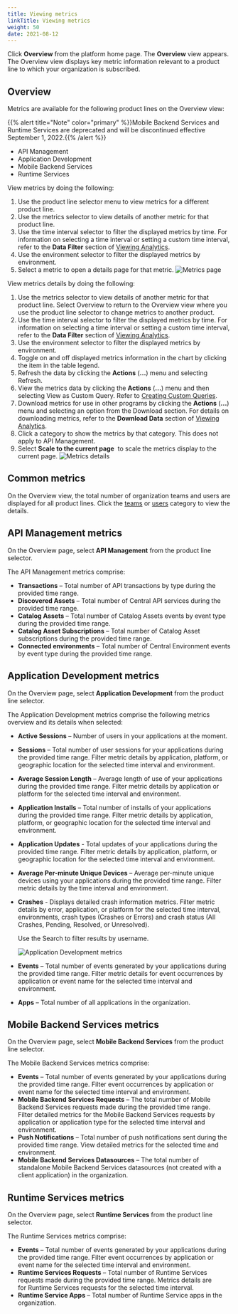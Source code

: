 ```yaml
---
title: Viewing metrics
linkTitle: Viewing metrics
weight: 50
date: 2021-08-12
---
```

Click **Overview** from the platform home page. The **Overview** view appears. The Overview view displays key metric information relevant to a product line to which your organization is subscribed.

## Overview

Metrics are available for the following product lines on the Overview view:

{{% alert title="Note" color="primary" %}}Mobile Backend Services and Runtime Services are deprecated and will be discontinued effective September 1, 2022.{{% /alert %}}

* API Management
* Application Development
* Mobile Backend Services
* Runtime Services

View metrics by doing the following:

1. Use the product line selector menu to view metrics for a different product line.
2. Use the metrics selector to view details of another metric for that product line.
3. Use the time interval selector to filter the displayed metrics by time. For information on selecting a time interval or setting a custom time interval, refer to the **Data Filter** section of [Viewing Analytics](/docs/management_guide/managing_applications/viewing_analytics/).
4. Use the environment selector to filter the displayed metrics by environment.
5. Select a metric to open a details page for that metric.
    ![Metrics page](/Images/all_metrics.png)

View metrics details by doing the following:

1. Use the metrics selector to view details of another metric for that product line. Select Overview to return to the Overview view where you use the product line selector to change metrics to another product.
2. Use the time interval selector to filter the displayed metrics by time. For information on selecting a time interval or setting a custom time interval, refer to the **Data Filter** section of [Viewing Analytics](/docs/management_guide/managing_applications/viewing_analytics/).
3. Use the environment selector to filter the displayed metrics by environment.
4. Toggle on and off displayed metrics information in the chart by clicking the item in the table legend.
5. Refresh the data by clicking the **Actions** (**...**) menu and selecting Refresh.
6. View the metrics data by clicking the **Actions** (**...**) menu and then selecting View as Custom Query. Refer to [Creating Custom Queries](/docs/management_guide/managing_applications/creating_custom_queries/).
7. Download metrics for use in other programs by clicking the **Actions** (**...**) menu and selecting an option from the Download section. For details on downloading metrics, refer to the **Download Data** section of [Viewing Analytics](/docs/management_guide/managing_applications/viewing_analytics/).
8. Click a category to show the metrics by that category. This does not apply to API Management.
9. Select **Scale to the current page**  to scale the metrics display to the current page.
    ![Metrics details](/Images/metrics_details.png)

## Common metrics

On the Overview view, the total number of organization teams and users are displayed for all product lines. Click the [teams](/docs/management_guide/organizations/managing_organizations/#managing-teams) or [users](/docs/management_guide/organizations/managing_organizations/#managing-users) category to view the details.

## API Management metrics

On the Overview page, select **API Management** from the product line selector.

The API Management metrics comprise:

* **Transactions** – Total number of API transactions by type during the provided time range.
* **Discovered Assets** – Total number of Central API services during the provided time range.
* **Catalog Assets** – Total number of Catalog Assets events by event type during the provided time range.
* **Catalog Asset Subscriptions** – Total number of Catalog Asset subscriptions during the provided time range.
* **Connected environments** – Total number of Central Environment events by event type during the provided time range.

## Application Development metrics

On the Overview page, select **Application Development** from the product line selector.

The Application Development metrics comprise the following metrics overview and its details when selected:

* **Active Sessions** – Number of users in your applications at the moment.
* **Sessions** – Total number of user sessions for your applications during the provided time range. Filter metric details by application, platform, or geographic location for the selected time interval and environment.
* **Average Session Length** – Average length of use of your applications during the provided time range. Filter metric details by application or platform for the selected time interval and environment.
* **Application Installs** – Total number of installs of your applications during the provided time range. Filter metric details by application, platform, or geographic location for the selected time interval and environment.
* **Application Updates** - Total updates of your applications during the provided time range. Filter metric details by application, platform, or geographic location for the selected time interval and environment.
* **Average Per-minute Unique Devices** – Average per-minute unique devices using your applications during the provided time range. Filter metric details by the time interval and environment.
* **Crashes** - Displays detailed crash information metrics. Filter metric details by error, application, or platform for the selected time interval, environments, crash types (Crashes or Errors) and crash status (All Crashes, Pending, Resolved, or Unresolved).

    Use the Search to filter results by username.

    ![Application Development metrics](/Images/crashes.png)

* **Events** – Total number of events generated by your applications during the provided time range. Filter metric details for event occurrences by application or event name for the selected time interval and environment.
* **Apps** – Total number of all applications in the organization.

## Mobile Backend Services metrics

On the Overview page, select **Mobile Backend Services** from the product line selector.

The Mobile Backend Services metrics comprise:

* **Events** – Total number of events generated by your applications during the provided time range. Filter event occurrences by application or event name for the selected time interval and environment.
* **Mobile Backend Services Requests** – The total number of Mobile Backend Services requests made during the provided time range. Filter detailed metrics for the Mobile Backend Services requests by application or application type for the selected time interval and environment.
* **Push Notifications** – Total number of push notifications sent during the provided time range. View detailed metrics for the selected time and environment.
* **Mobile Backend Services Datasources** – The total number of standalone Mobile Backend Services datasources (not created with a client application) in the organization.

## Runtime Services metrics

On the Overview page, select **Runtime Services** from the product line selector.

The Runtime Services metrics comprise:

* **Events** – Total number of events generated by your applications during the provided time range. Filter event occurrences by application or event name for the selected time interval and environment.
* **Runtime Services Requests** – Total number of Runtime Services requests made during the provided time range. Metrics details are for Runtime Services requests for the selected time interval.
* **Runtime Service Apps** – Total number of Runtime Service apps in the organization.
